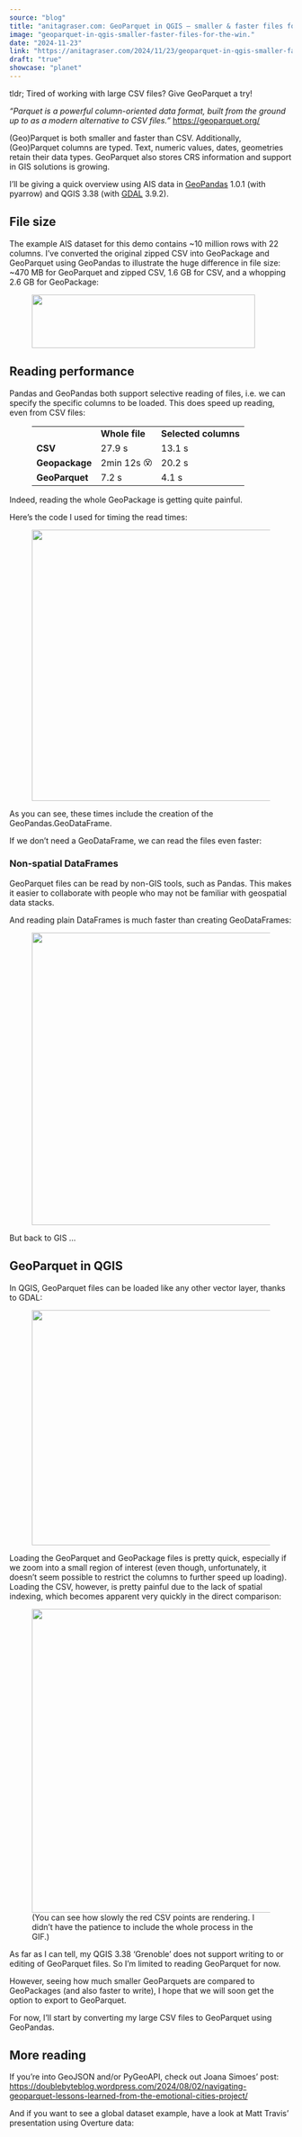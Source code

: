 ```yaml
---
source: "blog"
title: "anitagraser.com: GeoParquet in QGIS – smaller & faster files for the win!"
image: "geoparquet-in-qgis-smaller-faster-files-for-the-win."
date: "2024-11-23"
link: "https://anitagraser.com/2024/11/23/geoparquet-in-qgis-smaller-faster-files-for-the-win/"
draft: "true"
showcase: "planet"
---
```


<p>tldr; Tired of working with large CSV files? Give GeoParquet a try!</p>



<p><em>&#8220;Parquet is a powerful column-oriented data format, built from the ground up to as a modern alternative to CSV files.&#8221;</em> <a href="https://geoparquet.org/">https://geoparquet.org/</a></p>



<p>(Geo)Parquet is both smaller and faster than CSV. Additionally, (Geo)Parquet columns are typed. Text, numeric values, dates, geometries retain their data types. GeoParquet also stores CRS information and support in GIS solutions is growing.</p>



<p>I&#8217;ll be giving a quick overview using AIS data in <a href="https://geopandas.org/en/stable/docs/reference/api/geopandas.read_parquet.html">GeoPandas</a> 1.0.1 (with pyarrow) and QGIS 3.38 (with <a href="https://gdal.org/en/latest/drivers/vector/parquet.html#vector-parquet">GDAL</a> 3.9.2). </p>



<h2 class="wp-block-heading">File size</h2>



<p>The example AIS dataset for this demo contains ~10 million rows with 22 columns. I&#8217;ve converted the original zipped CSV into GeoPackage and GeoParquet using GeoPandas to illustrate the huge difference in file size: ~470 MB for GeoParquet and zipped CSV, 1.6 GB for CSV, and a whopping 2.6 GB for GeoPackage: </p>



<figure class="wp-block-image size-large"><img alt="" class="wp-image-9291" height="95" src="https://anitagraser.com/wp-content/uploads/2024/11/image-1.png?w=397" width="397" /></figure>



<h2 class="wp-block-heading">Reading performance</h2>



<p>Pandas and GeoPandas both support selective reading of files, i.e. we can specify the specific columns to be loaded. This does speed up reading, even from CSV files: </p>



<figure class="wp-block-table"><table class="has-fixed-layout"><tbody><tr><td></td><td class="has-text-align-right"><strong>Whole file</strong></td><td class="has-text-align-right"><strong>Selected columns</strong></td></tr><tr><td><strong>CSV</strong></td><td class="has-text-align-right">27.9 s</td><td class="has-text-align-right">13.1 s</td></tr><tr><td><strong>Geopackage</strong></td><td class="has-text-align-right">2min 12s <img alt="😵" class="wp-smiley" src="https://s0.wp.com/wp-content/mu-plugins/wpcom-smileys/twemoji/2/72x72/1f635.png" style="height: 1em;" /></td><td class="has-text-align-right">20.2 s</td></tr><tr><td><strong>GeoParquet</strong></td><td class="has-text-align-right">7.2 s</td><td class="has-text-align-right">4.1 s</td></tr></tbody></table></figure>



<p>Indeed, reading the whole GeoPackage is getting quite painful. </p>



<p>Here&#8217;s the code I used for timing the read times: </p>



<figure class="wp-block-image size-large"><a href="https://anitagraser.com/wp-content/uploads/2024/11/image-2.png"><img alt="" class="wp-image-9296" height="482" src="https://anitagraser.com/wp-content/uploads/2024/11/image-2.png?w=770" width="770" /></a></figure>



<p>As you can see, these times include the creation of the GeoPandas.GeoDataFrame. </p>



<p>If we don&#8217;t need a GeoDataFrame, we can read the files even faster: </p>



<h3 class="wp-block-heading">Non-spatial DataFrames</h3>



<p>GeoParquet files can be read by non-GIS tools, such as Pandas. This makes it easier to collaborate with people who may not be familiar with geospatial data stacks. </p>



<p>And reading plain DataFrames is much faster than creating GeoDataFrames: </p>



<figure class="wp-block-image size-large"><a href="https://anitagraser.com/wp-content/uploads/2024/11/image-3.png"><img alt="" class="wp-image-9298" height="520" src="https://anitagraser.com/wp-content/uploads/2024/11/image-3.png?w=743" width="743" /></a></figure>



<p>But back to GIS &#8230; </p>



<h2 class="wp-block-heading">GeoParquet in QGIS</h2>



<p>In QGIS, GeoParquet files can be loaded like any other vector layer, thanks to GDAL:</p>



<figure class="wp-block-image size-large"><a href="https://anitagraser.com/wp-content/uploads/2024/11/image-4.png"><img alt="" class="wp-image-9301" height="418" src="https://anitagraser.com/wp-content/uploads/2024/11/image-4.png?w=682" width="682" /></a></figure>



<p>Loading the GeoParquet and GeoPackage files is pretty quick, especially if we zoom into a small region of interest (even though, unfortunately, it doesn&#8217;t seem possible to restrict the columns to further speed up loading). Loading the CSV, however, is pretty painful due to the lack of spatial indexing, which becomes apparent very quickly in the direct comparison: </p>



<figure class="wp-block-image size-large"><a href="https://anitagraser.com/wp-content/uploads/2024/11/geoparquet.gif"><img alt="" class="wp-image-9305" height="540" src="https://anitagraser.com/wp-content/uploads/2024/11/geoparquet.gif?w=960" width="960" /></a><figcaption class="wp-element-caption">(You can see how slowly the red CSV points are rendering. I didn&#8217;t have the patience to include the whole process in the GIF.)</figcaption></figure>



<p>As far as I can tell, my QGIS 3.38 &#8216;Grenoble&#8217; does not support writing to or editing of GeoParquet files. So I&#8217;m limited to reading GeoParquet for now. </p>



<p>However, seeing how much smaller GeoParquets are compared to GeoPackages (and also faster to write), I hope that we will soon get the option to export to GeoParquet. </p>



<p>For now, I&#8217;ll start by converting my large CSV files to GeoParquet using GeoPandas. </p>



<h2 class="wp-block-heading">More reading </h2>



<p>If you&#8217;re into GeoJSON and/or PyGeoAPI, check out Joana Simoes&#8217; post: <a href="https://doublebyteblog.wordpress.com/2024/08/02/navigating-geoparquet-lessons-learned-from-the-emotional-cities-project/" rel="nofollow">https://doublebyteblog.wordpress.com/2024/08/02/navigating-geoparquet-lessons-learned-from-the-emotional-cities-project/</a></p>



<p>And if you want to see a global dataset example, have a look at Matt Travis&#8217; presentation using Overture data:</p>



<figure class="wp-block-embed is-type-video is-provider-youtube wp-block-embed-youtube wp-embed-aspect-16-9 wp-has-aspect-ratio"><div class="wp-block-embed__wrapper">
<div class="embed-youtube"></div>
</div></figure>
